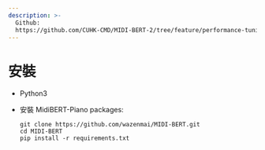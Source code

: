 ```yaml
---
description: >-
  Github:
  https://github.com/CUHK-CMD/MIDI-BERT-2/tree/feature/performance-tuning#installation
---
```


# 安裝

- Python3
- 安裝 MidiBERT-Piano packages:

    ```
    git clone https://github.com/wazenmai/MIDI-BERT.git
    cd MIDI-BERT
    pip install -r requirements.txt
    ```